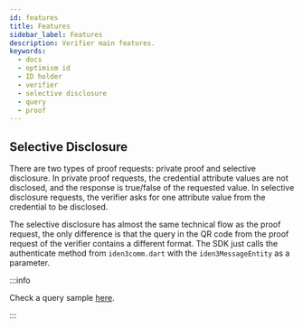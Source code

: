 ```yaml
---
id: features
title: Features
sidebar_label: Features
description: Verifier main features.
keywords:
  - docs
  - optimism id
  - ID holder
  - verifier
  - selective disclosure
  - query
  - proof
---
```


## Selective Disclosure

There are two types of proof requests: private proof and selective disclosure. In private proof requests, the credential attribute values are not disclosed, and the response is true/false of the requested value.
In selective disclosure requests, the verifier asks for one attribute value from the credential to be disclosed.

The selective disclosure has almost the same technical flow as the proof request, the only difference is that the query in the QR code from the proof request of the verifier contains a different format. The SDK just calls the authenticate method from `iden3comm.dart` with the `iden3MessageEntity` as a parameter.

:::info

Check a query sample <ins>[here](./verification-library/zk-query-language.md#selective-disclosure)</ins>.

:::
